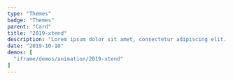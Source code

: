 ```yaml
---
type: "Themes"
badge: "Themes"
parent: "Card"
title: "2019-xtend"
description: "Lorem ipsum dolor sit amet, consectetur adipiscing elit. Nunc tempus laoreet leo sit amet iaculis."
date: "2019-10-10"
demos: [
  "iframe/demos/animation/2019-xtend"
]
---
```

